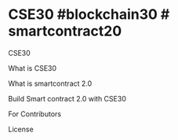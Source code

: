 # CSE30 #blockchain30 # smartcontract20
CSE30

What is CSE30


What is smartcontract 2.0


Build Smart contract 2.0 with CSE30


For Contributors

License
